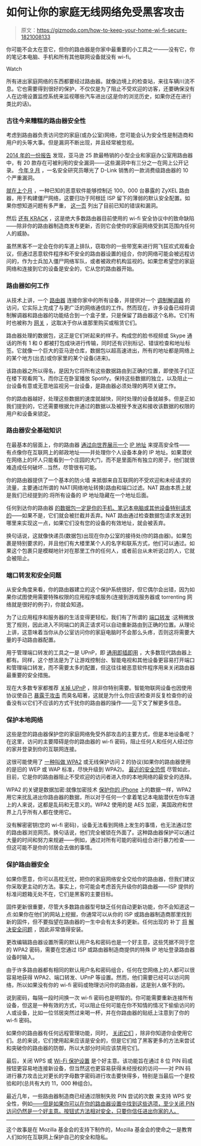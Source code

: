 # 如何让你的家庭无线网络免受黑客攻击

> 原文：<https://gizmodo.com/how-to-keep-your-home-wi-fi-secure-1821008133>

你可能不会太在意它，但你的路由器是你家中最重要的小工具之一——没有它，你的笔记本电脑、手机和所有其他联网设备就没有 wi-fi。

Watch

所有进出家庭网络的东西都要经过路由器。就像边境上的检查站，来往车辆川流不息。它也需要得到很好的保护，不仅仅是为了阻止不受欢迎的访客，还要确保没有人在边境设置监控系统来监视哪些汽车进出(这是你的浏览历史，如果你还在进行类比的话)。

### 古往今来糟糕的路由器安全性

考虑到路由器负责访问您的家庭(或办公室)网络，您可能会认为安全性是制造商和用户的头等大事。但是漏洞不断出现，并且经常被忽视。

[2014 年的一份报告](https://www.tripwire.com/state-of-security/latest-security-news/majority-soho-wireless-routers-security-vulnerabilities/) 发现，亚马逊 25 款最畅销的小型企业和家庭办公室用路由器中，有 20 款存在可被利用的安全漏洞——这些漏洞中有三分之一在网上公开记录。 [今年 9 月](https://www.theregister.co.uk/2017/09/12/dlink_router_security_fail/) ，一名安全研究员曝光了 D-Link 销售的一款消费级路由器的 10 个严重漏洞。

[就在上个月](https://arstechnica.com/information-technology/2017/11/internet-paralyzing-mirai-botnet-comes-roaring-back-with-new-strain/) ，一种已知的恶意软件能够控制近 100，000 台暴露的 ZyXEL 路由器，用于构建僵尸网络，这要归功于阿根廷 ISP 留下的薄弱的默认安全配置。如果你想知道问题有多严重， [这一页](https://routersecurity.org/bugs.php) 列出了目前已知的错误和漏洞。

然后 [还有 KRACK](https://gizmodo.com/dont-panic-but-wi-fis-main-security-protocol-has-been-1819501001) ，这是绝大多数路由器目前使用的 wi-fi 安全协议中的致命缺陷——除非你的路由器制造商发布更新，否则它会使你的家庭网络受到其范围内任何人的威胁。

虽然黑客不一定会在你的车道上排队，窃取你的一些带宽来进行网飞狂欢式观看会议，但通过恶意软件程序和不安全的路由器设置的组合，你的网络可能会被远程访问的，作为士兵加入僵尸网络军队，或者被政府机构监视的。如果您希望您的家庭网络和连接到它的设备是安全的，它从您的路由器开始。

### **路由器如何工作**

从技术上讲，一个 [路由器](https://en.wikipedia.org/wiki/Router_(computing)) 连接你家中的所有设备，并提供对一个 [调制解调器](https://en.wikipedia.org/wiki/Modem) 的访问，它实际上完成了与更广泛的网络通信的工作。然而现在，许多设备已经将调制解调器和路由器的功能结合到一个盒子里，只是保留了路由器这个名称。它们有时也被称为 [网关](http://whatismyipaddress.com/gateway) ，这取决于你从谁那里购买或租赁它们。

路由器处理的数据包，这正是它们听起来的样子。构成您的脸书视频或 Skype 通话的所有 1 和 0 都被打包成块进行传输，同时还有识别标记、错误检查和地址标签。它就像一个巨大的亚马逊仓库，数据包以超高速进出，所有的地址都是网络上的某个地方(出去)或你家里的某个设备(进来)。

该路由器之所以得名，是因为它将所有这些数据路由到正确的位置，即使孩子们正在楼下观看网飞，而你正在卧室播放 Spotify。保持这些数据的独立，以及阻止一台设备有意或无意地监视另一台设备，是路由器必须处理的两项关键工作。

你的路由器越好，处理这些数据的速度就越快，同时处理的设备就越多。但是正如我们提到的，它还需要根据允许通过的数据以及被授予发送和接收该数据的权限的用户和设备来锁定。

### **路由器安全基础知识**

在最基本的层面上，你的路由器 [通过向世界展示一个](http://whatismyipaddress.com/router-modem) [IP 地址](https://en.wikipedia.org/wiki/IP_address) 来提高安全性——有点像你在互联网上的邮政地址——并处理你个人设备本身的 IP 地址。如果潜伏在网络上的坏人只能看到一个庄园的大门，而不是里面所有独立的房子，他们就很难造成任何破坏...当然，尽管很有可能。

你的路由器提供了一个基本的防火墙 来抵御来自互联网的不受欢迎和未经请求的流量，主要通过所谓的 NAT(网络地址转换)路由和端口过滤。NAT 路由本质上就是我们已经提到的:将所有设备的 IP 地址隐藏在一个地址后面。

任何到达你的路由器 [的数据包一定是你的手机、笔记本电脑或其他设备特别请求的](https://www.grc.com/nat/nat.htm)——如果不是，它们就会被拦截并丢弃。NAT 路由通过检查数据包请求发送到哪里来实现这一点，如果它们没有您的设备的有效地址，就会被丢弃。

换句话说，这就像快递员(数据包)出现在你办公室的接待处(你的路由器)。如果包裹是特别要求的，并且他们有大楼里某个人的名字和联系方式，他们可以通过。如果这个包裹只是模糊地针对在那里工作的任何人，或者前台从未听说过的人，它就会被阻止。

### **端口转发和安全问题**

从安全角度来看，你的路由器建立的这个保护系统很好，但它偶尔会出错，因为如果你试图使用需要特殊权限的应用程序或服务(连接到游戏服务器或 torrenting 网络就是很好的例子)，你就会知道。

为了让应用程序和服务器的生活变得更轻松，我们有了所谓的 [端口转发](http://www.makeuseof.com/tag/what-is-port-forwarding-and-how-can-it-help-me/) :这稍微放宽了规则，因此进入不同端口的真正请求可以自动重新路由到正确的位置。从理论上讲，这意味着当你从办公室访问你的家庭电脑时不会那么头疼，否则这将需要大量的手动路由器配置。

用于管理端口转发的工具之一是 UPnP，即 [通用即插即用](https://en.wikipedia.org/wiki/Universal_Plug_and_Play) ，大多数现代路由器上都有。同样，这个想法是为了让游戏控制台、智能电视和其他设备更容易打开端口和管理端口转发，而不需要太多的配置，但这往往被恶意软件程序用来关闭路由器最重要的安全措施。

现在大多数专家都推荐 [关掉 UPnP](https://www.tomsguide.com/us/home-router-security,news-19245.html) ，除非你特别需要。智能物联网设备也因使用协议使自己 [暴露于攻击](https://krebsonsecurity.com/2016/10/who-makes-the-iot-things-under-attack/) 而臭名昭著，这就是为什么你应该检查并反复检查你的设备没有以它们不应该的方式干扰你的路由器的操作——见下文了解更多信息。

### **保护本地网络**

这些是您的路由器保护您的家庭网络免受外部攻击的主要方式，但是本地设备呢？在这里，访问的主要障碍是你的路由器的 wi-fi 密码，阻止任何人和任何人经过你的家并登录到你的互联网连接。

这很可能使用了 [一种叫做 WPA2](https://www.linksys.com/ca/support-article?articleNum=139152) 或无线保护访问 2 的协议(如果你的路由器使用的是旧的 WEP 或 WAP 标准，尽快升级到 WPA2)。 [最近的安全恐慌](https://gizmodo.com/dont-panic-but-wi-fis-main-security-protocol-has-been-1819501001) 尽管如此，目前，它是你的路由器阻止不受欢迎的访问者进入你的本地网络的最安全的选择。

WPA2 的关键是数据加密:就像加密技术 [保护你的 iPhone](https://gizmodo.com/it-turns-out-ios-11-is-even-more-cop-resistant-than-we-1803130434) 上的数据一样，WPA2 用它来扰乱进出你路由器的数据，所以对于任何一个拿着笔记本电脑潜伏在你车道上的人来说，这都是乱码和无意义的。WPA2 使用的是 AES 加密，美国政府和世界上几乎所有人都在使用它。

没有解密密钥(您的 wi-fi 密码)，设备无法看到网络上发生的事情，也无法通过您的路由器浏览网页。换句话说，他们完全被锁在外面了。这种路由器保护可以通过大量的时间和努力来规避——例如，通过对所有可能的密码组合进行暴力检查——但这可能不是你的邻居会去做的事情。

### **保护路由器安全**

如果你愿意，你可以高枕无忧，把你的家庭网络安全交给你的路由器，但我们建议你采取更主动的方法。事实上，你可能会考虑首先升级你的路由器——ISP 提供的标准问题箱无处不在，它们是黑客的主要目标。

固件更新很重要，尽管大多数路由器型号缺乏任何自动更新功能，你不会知道这一点:如果你在他们的网站上挖掘，你通常可以从你的 ISP 或路由器制造商那里找到新的固件，但不要指望在路由器的一生中会有太多的更新。任何出现的 补丁 [将](https://kb.netgear.com/000052280/Security-Advisory-for-Pre-Authentication-Stack-Overflow-on-Routers-PSV-2017-2153) [解决安全问题](https://gizmodo.com/dont-panic-but-wi-fis-main-security-protocol-has-been-1819501001) ，因此非常值得安装。

更改编辑路由器设置所需的默认用户名和密码也是一个好主意，这些凭据不同于您的 WPA2 密码，需要在您通过 ISP 或路由器制造商提供的特殊 IP 地址登录路由器设备时输入。

由于许多路由器都有相同的默认用户名和密码组合，任何在您网络上的人都可以很容易地获得 WPA2、端口转发、UPnP 等设置。然而，他们需要已经可以访问网络，所以如果没有你的 wi-fi 密码或物理访问你的路由器，这是别人做不到的。

说到密码，每隔一段时间换一次 wi-fi 密码也是明智的。你可能需要重新连接所有设备，但这是一种有效的方式，可以阻止任何可能在你不知情的情况下偷偷访问的人或设备，比如一位邻居突然过来喝一杯，并在你路由器的贴纸上注意到了你的 wi-fi 密码。

如果你的路由器有任何远程管理功能，同时， [关闭它们](https://www.consumer.ftc.gov/articles/0013-securing-your-wireless-network) ，除非你知道你会使用它们。总的来说，它们使用起来应该是安全的，但是它们给了黑客更多的方法来尝试和突破你的路由器的防御，所以大部分时间应该禁用它们。

最后，关闭 WPS 或 [Wi-Fi 保护设置](https://en.wikipedia.org/wiki/Wi-Fi_Protected_Setup) 是个好主意。该功能旨在通过 8 位 PIN 码或按钮更容易地连接新设备，但当然这也更容易获得未经授权的访问——对 PIN 码进行暴力攻击比对更长的字母数字密码进行攻击要快得多，特别是当最后一个是校验和时(总共有大约 11，000 种组合)。

最近几年，一些路由器制造商已经通过限制失败 PIN 尝试的次数 来支持 WPS 安全性，例如[——但是如果你可以在你的路由器设置中找到这些选项，至少关闭 PIN 访问仍然是一个好主意。按钮式方法相对安全，只要你信任进出你家的人。](https://kb.netgear.com/19824/How-do-NETGEAR-Home-routers-defend-WiFi-Protected-Setup-PIN-against-brute-force-vulnerability)

* * *

这个故事是在 Mozilla 基金会的支持下制作的，Mozilla 基金会的使命之一是教育人们如何在互联网上保护自己的安全和隐私。